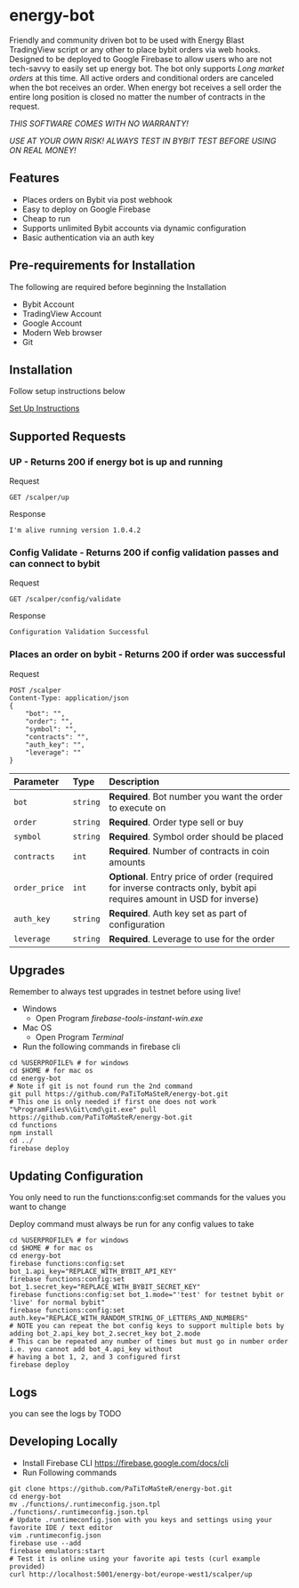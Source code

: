 # energy-bot
Friendly and community driven bot to be used with Energy Blast TradingView script or any other to place bybit orders via
web hooks. Designed to be deployed to Google Firebase to allow users who are not tech-savvy to easily set up energy bot. 
The bot only supports *Long market orders* at this time. All active orders and conditional orders are canceled when 
the bot receives an order. When energy bot receives a sell order the entire long position is closed no matter the number 
of contracts in the request.

*THIS SOFTWARE COMES WITH NO WARRANTY!*

*USE AT YOUR OWN RISK! ALWAYS TEST IN BYBIT TEST BEFORE USING ON REAL MONEY!*

## Features

* Places orders on Bybit via post webhook
* Easy to deploy on Google Firebase
* Cheap to run
* Supports unlimited Bybit accounts via dynamic configuration
* Basic authentication via an auth key

## Pre-requirements for Installation

The following are required before beginning the Installation

* Bybit Account
* TradingView Account
* Google Account
* Modern Web browser
* Git

## Installation

Follow setup instructions below

[Set Up Instructions](SETUP.md)

## Supported Requests

### UP - Returns 200 if energy bot is up and running

Request
```http
GET /scalper/up
```
Response
```http
I'm alive running version 1.0.4.2
```

### Config Validate - Returns 200 if config validation passes and can connect to bybit

Request
```http
GET /scalper/config/validate
```
Response
```http
Configuration Validation Successful
```

### Places an order on bybit - Returns 200 if order was successful
Request
```http
POST /scalper
Content-Type: application/json
{
    "bot": "",
    "order": "",
    "symbol": "",
    "contracts": "",
    "auth_key": "",
    "leverage": ""
}
```

| Parameter | Type | Description |
| :--- | :--- | :--- |
| `bot` | `string` | **Required**. Bot number you want the order to execute on |
| `order` | `string` | **Required**. Order type sell or buy |
| `symbol` | `string` | **Required**. Symbol order should be placed |
| `contracts` | `int` | **Required**. Number of contracts in coin amounts |
| `order_price` | `int` | **Optional**. Entry price of order (required for inverse contracts only, bybit api requires amount in USD for inverse) |
| `auth_key` | `string` | **Required**. Auth key set as part of configuration |
| `leverage` | `string` | **Required**. Leverage to use for the order |

## Upgrades

Remember to always test upgrades in testnet before using live!

* Windows
    * Open Program *firebase-tools-instant-win.exe*
* Mac OS
   * Open Program *Terminal*
* Run the following commands in firebase cli
```shell
cd %USERPROFILE% # for windows
cd $HOME # for mac os
cd energy-bot
# Note if git is not found run the 2nd command
git pull https://github.com/PaTiToMaSteR/energy-bot.git
# This one is only needed if first one does not work 
"%ProgramFiles%\Git\cmd\git.exe" pull https://github.com/PaTiToMaSteR/energy-bot.git
cd functions
npm install
cd ../
firebase deploy
```

## Updating Configuration

You only need to run the functions:config:set commands for the values you want to change

Deploy command must always be run for any config values to take

```shell
cd %USERPROFILE% # for windows
cd $HOME # for mac os
cd energy-bot
firebase functions:config:set bot_1.api_key="REPLACE_WITH_BYBIT_API_KEY"
firebase functions:config:set bot_1.secret_key="REPLACE_WITH_BYBIT_SECRET_KEY"
firebase functions:config:set bot_1.mode="'test' for testnet bybit or 'live' for normal bybit"
firebase functions:config:set auth.key="REPLACE_WITH_RANDOM_STRING_OF_LETTERS_AND_NUMBERS"
# NOTE you can repeat the bot config keys to support multiple bots by adding bot_2.api_key bot_2.secret_key bot_2.mode
# This can be repeated any number of times but must go in number order i.e. you cannot add bot_4.api_key without
# having a bot 1, 2, and 3 configured first
firebase deploy
```

## Logs

you can see the logs by TODO

## Developing Locally

* Install Firebase CLI https://firebase.google.com/docs/cli
* Run Following commands
```shell
git clone https://github.com/PaTiToMaSteR/energy-bot.git
cd energy-bot
mv ./functions/.runtimeconfig.json.tpl ./functions/.runtimeconfig.json.tpl
# Update .runtimeconfig.json with you keys and settings using your favorite IDE / text editor
vim .runtimeconfig.json
firebase use --add
firebase emulators:start
# Test it is online using your favorite api tests (curl example provided)
curl http://localhost:5001/energy-bot/europe-west1/scalper/up
```
